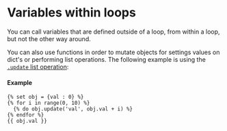 # Variables within loops
You can call variables that are defined outside of a loop, from within a loop, but not the other way around.

You can also use functions in order to mutate objects for settings values on dict's or performing list operations. The following example is using the [`.update` list operation](/docs/hubl/functions#update):

#### Example
```jinja2
{% set obj = {val : 0} %}
{% for i in range(0, 10) %}
  {% do obj.update('val', obj.val + i) %}
{% endfor %}
{{ obj.val }}
```


